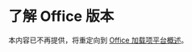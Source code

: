 # <a name="understanding-office-versions"></a>了解 Office 版本

本内容已不再提供，将重定向到 [Office 加载项平台概述](https://dev.office.com/docs/add-ins/overview/office-add-ins)。
